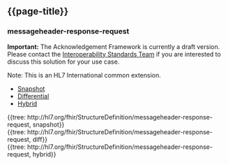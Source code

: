 ## {{page-title}}

### messageheader-response-request

<div markdown="span" class="alert alert-warning" role="alert"><i class="fa fa-warning"></i><b> Important:</b> The Acknowledgement Framework is currently a draft version. Please contact the <a href="mailto:interoperabilityteam@nhs.net?subject=Acknowledgement Framework">Interoperability Standards Team</a> if you are interested to discuss this solution for your use case.</div>

Note: This is an HL7 International common extension. <br />

<div class="nhsd-!t-margin-bottom-6">
    <ul class="nav nav-tabs" role="tablist">
        <li role="presentation"  class="active">
            <a href="#Snapshot" role="tab" data-toggle="tab">Snapshot</a>
        </li>
        <li role="presentation">
            <a href="#Differential" role="tab" data-toggle="tab">Differential</a>
        </li>
        <li role="presentation">
            <a href="#Hybrid" role="tab" data-toggle="tab">Hybrid</a>
        </li>
    </ul>
    <div class="tab-content snippet">
        <div id="Snapshot" role="tabpanel" class="tab-pane active">
          {{tree: http://hl7.org/fhir/StructureDefinition/messageheader-response-request, snapshot}}
        </div>
        <div id="Differential" role="tabpanel" class="tab-pane">
         {{tree: http://hl7.org/fhir/StructureDefinition/messageheader-response-request, diff}}
        </div>
        <div id="Hybrid" role="tabpanel" class="tab-pane">
         {{tree: http://hl7.org/fhir/StructureDefinition/messageheader-response-request, hybrid}}
        </div>
	</div>
</div>

